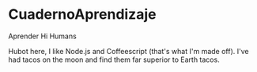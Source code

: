 # CuadernoAprendizaje
Aprender
Hi Humans

Hubot here, I like Node.js and Coffeescript (that's what I'm made off).
I've had tacos on the moon and find them far superior to Earth tacos.
